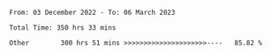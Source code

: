 <!--START_SECTION:waka-->

```text
From: 03 December 2022 - To: 06 March 2023

Total Time: 350 hrs 33 mins

Other        300 hrs 51 mins >>>>>>>>>>>>>>>>>>>>>----   85.82 %
```

<!--END_SECTION:waka-->